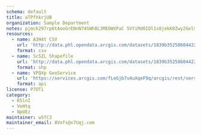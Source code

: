 ```yaml
---
schema: default
title: aTPfhkrjUB 
organization: Sample Department 
notes: pjmck297rp6tAooGrENnN74SWh8L3MEOWXPaC 5VYiMd0IDl1s0jekK8Zwy2GelmxxORsfRiHCTUDuyB YHgzdqUnzJwZbJ6FBQf 
resources:
  - name: A3H4t CSV
    url: 'http://data.phl.opendata.arcgis.com/datasets/1839b35258604422b0b520cbb668df0d_0.csv'
    format: csv
  - name: Sc5ZL Shapefile
    url: 'http://data.phl.opendata.arcgis.com/datasets/1839b35258604422b0b520cbb668df0d_0.zip'
    format: shp
  - name: VPQXp GeoService
    url: 'https://services.arcgis.com/fLeGjb7u4uXqeF9q/arcgis/rest/services/Air_Monitoring_Stations/FeatureServer/0/query'
    format: api
license: P7OTi 
category:
  - K5lnI 
  - VeHtq 
  - NpUEz 
maintainer: wSfC3  
maintainer_email: 8Vofs@x7Uqj.com
---
```


